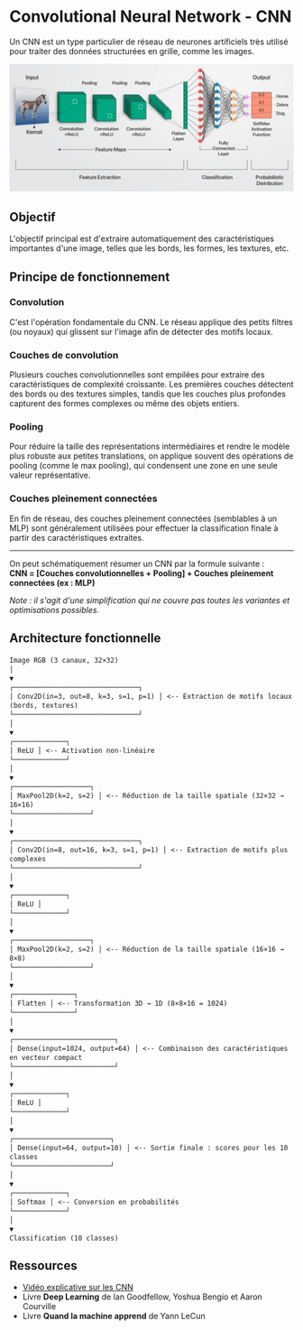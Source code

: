 # Convolutional Neural Network - CNN

Un CNN est un type particulier de réseau de neurones artificiels très utilisé pour traiter des données structurées en grille, comme les images.

![alt text](images/cnn.png)

## Objectif

L'objectif principal est d'extraire automatiquement des caractéristiques importantes d'une image, telles que les bords, les formes, les textures, etc.

## Principe de fonctionnement

### Convolution

C'est l'opération fondamentale du CNN. Le réseau applique des petits filtres (ou noyaux) qui glissent sur l'image afin de détecter des motifs locaux.

### Couches de convolution

Plusieurs couches convolutionnelles sont empilées pour extraire des caractéristiques de complexité croissante. Les premières couches détectent des bords ou des textures simples, tandis que les couches plus profondes capturent des formes complexes ou même des objets entiers.

### Pooling

Pour réduire la taille des représentations intermédiaires et rendre le modèle plus robuste aux petites translations, on applique souvent des opérations de pooling (comme le max pooling), qui condensent une zone en une seule valeur représentative.

### Couches pleinement connectées

En fin de réseau, des couches pleinement connectées (semblables à un MLP) sont généralement utilisées pour effectuer la classification finale à partir des caractéristiques extraites.

---

On peut schématiquement résumer un CNN par la formule suivante :  
**CNN = [Couches convolutionnelles + Pooling] + Couches pleinement connectées (ex : MLP)**

*Note : il s'agit d'une simplification qui ne couvre pas toutes les variantes et optimisations possibles.*

## Architecture fonctionnelle
```
Image RGB (3 canaux, 32×32)
│
▼
┌───────────────────────────────┐
│ Conv2D(in=3, out=8, k=3, s=1, p=1) │ <-- Extraction de motifs locaux (bords, textures)
└───────────────────────────────┘
│
▼
┌─────────────┐
│ ReLU │ <-- Activation non-linéaire
└─────────────┘
│
▼
┌───────────────────┐
│ MaxPool2D(k=2, s=2) │ <-- Réduction de la taille spatiale (32×32 → 16×16)
└───────────────────┘
│
▼
┌───────────────────────────────┐
│ Conv2D(in=8, out=16, k=3, s=1, p=1) │ <-- Extraction de motifs plus complexes
└───────────────────────────────┘
│
▼
┌─────────────┐
│ ReLU │
└─────────────┘
│
▼
┌───────────────────┐
│ MaxPool2D(k=2, s=2) │ <-- Réduction de la taille spatiale (16×16 → 8×8)
└───────────────────┘
│
▼
┌───────────────┐
│ Flatten │ <-- Transformation 3D → 1D (8×8×16 = 1024)
└───────────────┘
│
▼
┌─────────────────────────┐
│ Dense(input=1024, output=64) │ <-- Combinaison des caractéristiques en vecteur compact
└─────────────────────────┘
│
▼
┌─────────────┐
│ ReLU │
└─────────────┘
│
▼
┌────────────────────────┐
│ Dense(input=64, output=10) │ <-- Sortie finale : scores pour les 10 classes
└────────────────────────┘
│
▼
┌─────────────┐
│ Softmax │ <-- Conversion en probabilités
└─────────────┘
│
▼
Classification (10 classes)
```

## Ressources

- [Vidéo explicative sur les CNN](https://www.youtube.com/watch?v=zG_5OtgxfAg)  
- Livre **Deep Learning** de Ian Goodfellow, Yoshua Bengio et Aaron Courville  
- Livre **Quand la machine apprend** de Yann LeCun  